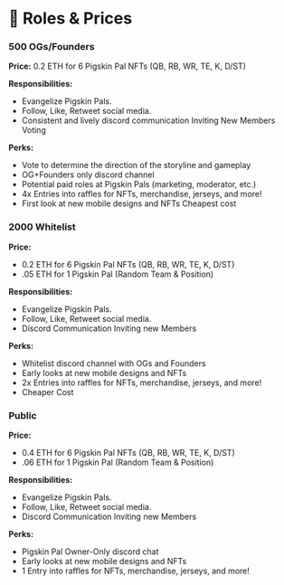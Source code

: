 # 🤝 Roles & Prices

### **500 OGs/Founders**

**Price:** 0.2 ETH for 6 Pigskin Pal NFTs (QB, RB, WR, TE, K, D/ST)

**Responsibilities:**&#x20;

* Evangelize Pigskin Pals.&#x20;
* Follow, Like, Retweet social media.&#x20;
* Consistent and lively discord communication Inviting New Members Voting

**Perks:**

* Vote to determine the direction of the storyline and gameplay&#x20;
* OG+Founders only discord channel&#x20;
* Potential paid roles at Pigskin Pals (marketing, moderator, etc.)&#x20;
* 4x Entries into raffles for NFTs, merchandise, jerseys, and more!&#x20;
* First look at new mobile designs and NFTs Cheapest cost



### **2000 Whitelist**

**Price:**&#x20;

* 0.2 ETH for 6 Pigskin Pal NFTs (QB, RB, WR, TE, K, D/ST)
* .05 ETH for 1 Pigskin Pal (Random Team & Position)

**Responsibilities:**&#x20;

* Evangelize Pigskin Pals.&#x20;
* Follow, Like, Retweet social media.&#x20;
* Discord Communication Inviting new Members

**Perks:**

* Whitelist discord channel with OGs and Founders&#x20;
* Early looks at new mobile designs and NFTs&#x20;
* 2x Entries into raffles for NFTs, merchandise, jerseys, and more!&#x20;
* Cheaper Cost



### **Public**

**Price:**&#x20;

* 0.4 ETH for 6 Pigskin Pal NFTs (QB, RB, WR, TE, K, D/ST)
* .06 ETH for 1 Pigskin Pal (Random Team & Position)

**Responsibilities:**&#x20;

* Evangelize Pigskin Pals.&#x20;
* Follow, Like, Retweet social media.&#x20;
* Discord Communication Inviting new Members

**Perks:**

* Pigskin Pal Owner-Only discord chat&#x20;
* Early looks at new mobile designs and NFTs&#x20;
* 1 Entry into raffles for NFTs, merchandise, jerseys, and more!
